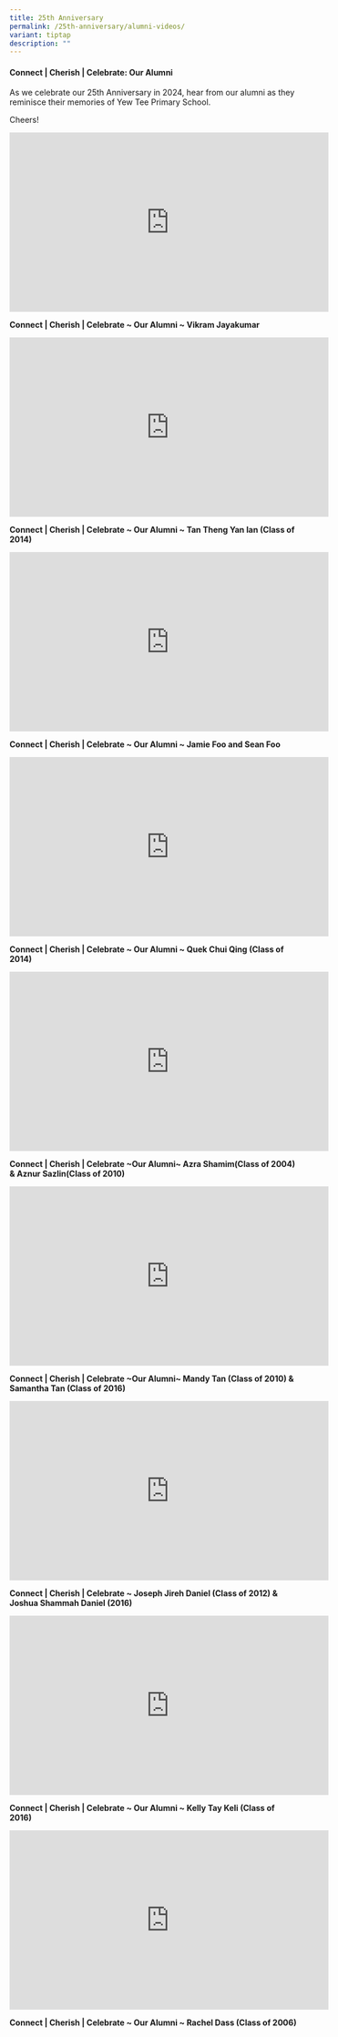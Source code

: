 ```yaml
---
title: 25th Anniversary
permalink: /25th-anniversary/alumni-videos/
variant: tiptap
description: ""
---
```

<h4>Connect | Cherish | Celebrate: Our Alumni</h4>
<p>As we celebrate our 25th&nbsp;Anniversary in 2024, hear from our alumni
as they reminisce their memories of Yew Tee Primary&nbsp;School.</p>
<p>Cheers!</p>
<div class="iframe-wrapper">
<iframe height="315" width="560" allowfullscreen="true" frameborder="0" src="https://www.youtube.com/embed/VA0-v0n55jk?si=0wxkmLWTtqejY8N-"></iframe>
</div>
<p><strong>Connect | Cherish | Celebrate ~ Our Alumni ~ Vikram Jayakumar</strong>
</p>
<p></p>
<div class="iframe-wrapper">
<iframe height="315" width="560" allowfullscreen="true" frameborder="0" src="https://www.youtube.com/embed/gGvdgSCNiA0?si=JqWmwCI-yQ7zNQlF"></iframe>
</div>
<p><strong>Connect | Cherish | Celebrate ~ Our Alumni ~ Tan Theng Yan Ian (Class of 2014)</strong>
</p>
<div class="iframe-wrapper">
<iframe height="315" width="560" allowfullscreen="true" frameborder="0" src="https://www.youtube.com/embed/u5iNlSCqxe8?si=mFEOky5hJrhyJXsw"></iframe>
</div>
<p><strong>Connect | Cherish | Celebrate ~ Our Alumni ~ Jamie Foo and Sean Foo</strong>
</p>
<div class="iframe-wrapper">
<iframe height="315" width="560" allowfullscreen="true" frameborder="0" src="https://www.youtube.com/embed/tqzjJQ1EgPQ?si=sjS6Qaau6HEcnmjM"></iframe>
</div>
<p><strong>Connect | Cherish | Celebrate ~ Our Alumni ~ Quek Chui Qing (Class of 2014)</strong>
</p>
<div class="iframe-wrapper">
<iframe height="315" width="560" allowfullscreen="true" frameborder="0" src="https://www.youtube.com/embed/gcrxHrM9N3c?si=6ck1DcuELAm7gUAk"></iframe>
</div>
<p><strong>Connect | Cherish | Celebrate ~Our Alumni~ Azra Shamim(Class of 2004) &amp; Aznur Sazlin(Class of 2010)</strong>
</p>
<div class="iframe-wrapper">
<iframe height="315" width="560" allowfullscreen="true" frameborder="0" src="https://www.youtube.com/embed/CzrTSU0Q8Vo?si=69tjcJJzbgM2U2us"></iframe>
</div>
<p><strong>Connect | Cherish | Celebrate ~Our Alumni~ Mandy Tan (Class of 2010) &amp; Samantha Tan (Class of 2016)</strong>
</p>
<div class="iframe-wrapper">
<iframe height="315" width="560" allowfullscreen="true" frameborder="0" src="https://www.youtube.com/embed/txSnOWMnfUg?si=5BlzhUXOmu2sGUN3"></iframe>
</div>
<p><strong>Connect | Cherish | Celebrate ~ Joseph Jireh Daniel (Class of 2012) &amp; Joshua Shammah Daniel (2016)</strong>
</p>
<div class="iframe-wrapper">
<iframe height="315" width="560" allowfullscreen="true" frameborder="0" src="https://www.youtube.com/embed/ak0te6d111A?si=rMUyCNp8hpezSSwX"></iframe>
</div>
<p><strong>Connect | Cherish | Celebrate ~ Our Alumni ~ Kelly Tay Keli (Class of 2016)</strong>
</p>
<div class="iframe-wrapper">
<iframe height="315" width="560" allowfullscreen="true" frameborder="0" src="https://www.youtube.com/embed/L02k6Du8_Fg?si=lP9bU-yo1-4IGAbg"></iframe>
</div>
<p><strong>Connect | Cherish | Celebrate ~ Our Alumni ~ Rachel Dass (Class of 2006)</strong>
</p>
<p></p>
